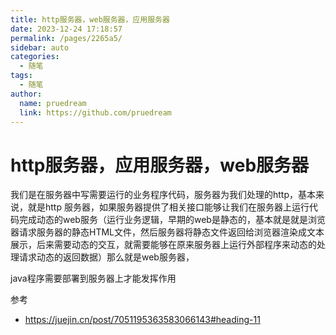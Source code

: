 ```yaml
---
title: http服务器，web服务器，应用服务器
date: 2023-12-24 17:18:57
permalink: /pages/2265a5/
sidebar: auto
categories:
  - 随笔
tags:
  - 随笔
author: 
  name: pruedream
  link: https://github.com/pruedream
---
```




# http服务器，应用服务器，web服务器



我们是在服务器中写需要运行的业务程序代码，服务器为我们处理的http，基本来说，就是http 服务器，如果服务器提供了相关接口能够让我们在服务器上运行代码完成动态的web服务（运行业务逻辑，早期的web是静态的，基本就是就是浏览器请求服务器的静态HTML文件，然后服务器将静态文件返回给浏览器渲染成文本展示，后来需要动态的交互，就需要能够在原来服务器上运行外部程序来动态的处理请求动态的返回数据）那么就是web服务器，

java程序需要部署到服务器上才能发挥作用 

参考

- https://juejin.cn/post/7051195363583066143#heading-11

  

